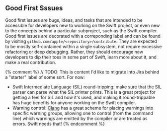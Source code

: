 ## Good First Sssues

Good first issues are bugs, ideas, and tasks that are intended to be accessible
for developers new to working on the Swift project, or even new to the concepts
behind a particular subproject, such as the Swift compiler.
Good first issues are decorated with a correponding label and can be found by
visiting `github.com/apple/<repository>/contribute`. They are expected to be
mostly self-contained within a single subsystem, not require excessive
refactoring or deep debugging. Rather, they should encourage new developers to
dip their toes in some part of Swift, learn more about it, and make a real
contribution.

{% comment %}
    // TODO: This is content I'd like to migrate into Jira behind a "starter" label of some sort. For now:

* Swift Intermediate Language (SIL) round-tripping: make sure that the SIL parser can parse what the SIL printer prints. This is a great project for getting a feel for SIL and how it's used, and making it round-trippable has huge benefits for anyone working on the Swift compiler.
* Warning control: [Clang](http://clang.llvm.org) has a great scheme for placing warnings into specific warning groups, allowing one to control (from the command line) which warnings are emitted by the compiler or are treated as errors. Swift needs that!
{% endcomment %}

